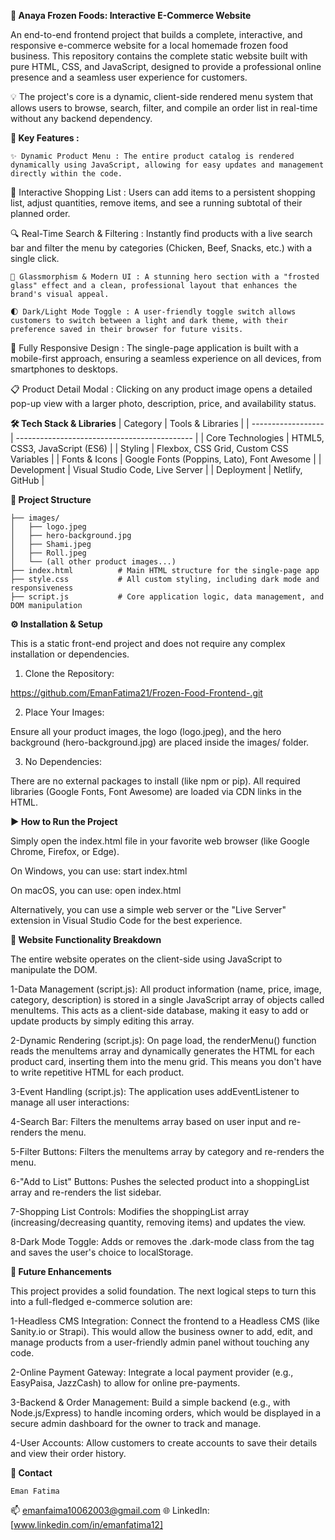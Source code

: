 ****🍔 Anaya Frozen Foods: Interactive E-Commerce Website****

An end-to-end frontend project that builds a complete, interactive, and responsive e-commerce website for a local homemade frozen food business. This repository contains the complete static website built with pure HTML, CSS, and JavaScript, designed to provide a professional online presence and a seamless user experience for customers.

💡 The project's core is a dynamic, client-side rendered menu system that allows users to browse, search, filter, and compile an order list in real-time without any backend dependency.

**🌟 Key Features :**

	✨ Dynamic Product Menu : The entire product catalog is rendered dynamically using JavaScript, allowing for easy updates and management directly within the code.
 
   🛒 Interactive Shopping List : Users can add items to a persistent shopping list, adjust quantities, remove items, and see a running subtotal of their planned order.

   🔍 Real-Time Search & Filtering : Instantly find products with a live search bar and filter the menu by categories (Chicken, Beef, Snacks, etc.) with a single click.

	🎨 Glassmorphism & Modern UI : A stunning hero section with a "frosted glass" effect and a clean, professional layout that enhances the brand's visual appeal.
 
    🌓 Dark/Light Mode Toggle : A user-friendly toggle switch allows customers to switch between a light and dark theme, with their preference saved in their browser for future visits.
 
   📱 Fully Responsive Design : The single-page application is built with a mobile-first approach, ensuring a seamless experience on all devices, from smartphones to desktops.
 
   📋 Product Detail Modal  : Clicking on any product image opens a detailed pop-up view with a larger photo, description, price, and availability status.

 **🛠️ Tech Stack & Libraries**
| Category           | Tools & Libraries                            |
| ------------------ | -------------------------------------------- |
| Core Technologies  | HTML5, CSS3, JavaScript (ES6)                |
| Styling            | Flexbox, CSS Grid, Custom CSS Variables      |
| Fonts & Icons      | Google Fonts (Poppins, Lato), Font Awesome   |
| Development        | Visual Studio Code, Live Server              |
| Deployment         | Netlify, GitHub                              |

**📁 Project Structure**
```
├── images/
│   ├── logo.jpeg
│   ├── hero-background.jpg
│   ├── Shami.jpeg
│   ├── Roll.jpeg
│   └── (all other product images...)
├── index.html          # Main HTML structure for the single-page app
├── style.css           # All custom styling, including dark mode and responsiveness
├── script.js           # Core application logic, data management, and DOM manipulation
```

**⚙️ Installation & Setup**

This is a static front-end project and does not require any complex installation or dependencies.

1. Clone the Repository:

https://github.com/EmanFatima21/Frozen-Food-Frontend-.git


2. Place Your Images:

Ensure all your product images, the logo (logo.jpeg), and the hero background (hero-background.jpg) are placed inside the images/ folder.

3. No Dependencies:

There are no external packages to install (like npm or pip). All required libraries (Google Fonts, Font Awesome) are loaded via CDN links in the HTML.

**▶️ How to Run the Project**

Simply open the index.html file in your favorite web browser (like Google Chrome, Firefox, or Edge).

 On Windows, you can use:
start index.html

 On macOS, you can use:
open index.html

Alternatively, you can use a simple web server or the "Live Server" extension in Visual Studio Code for the best experience.

**🧠 Website Functionality Breakdown**

The entire website operates on the client-side using JavaScript to manipulate the DOM.

1-Data Management (script.js):
All product information (name, price, image, category, description) is stored in a single JavaScript array of objects called menuItems. This acts as a client-side database, making it easy to add or update products by simply editing this array.

2-Dynamic Rendering (script.js):
On page load, the renderMenu() function reads the menuItems array and dynamically generates the HTML for each product card, inserting them into the menu grid. This means you don't have to write repetitive HTML for each product.

3-Event Handling (script.js):
The application uses addEventListener to manage all user interactions:

4-Search Bar: Filters the menuItems array based on user input and re-renders the menu.

5-Filter Buttons: Filters the menuItems array by category and re-renders the menu.

6-"Add to List" Buttons: Pushes the selected product into a shoppingList array and re-renders the list sidebar.

7-Shopping List Controls: Modifies the shoppingList array (increasing/decreasing quantity, removing items) and updates the view.

8-Dark Mode Toggle: Adds or removes the .dark-mode class from the <body> tag and saves the user's choice to localStorage.

**🔮 Future Enhancements**

This project provides a solid foundation. The next logical steps to turn this into a full-fledged e-commerce solution are:

1-Headless CMS Integration: Connect the frontend to a Headless CMS (like Sanity.io or Strapi). This would allow the business owner to add, edit, and manage products from a user-friendly admin panel without touching any code.

2-Online Payment Gateway: Integrate a local payment provider (e.g., EasyPaisa, JazzCash) to allow for online pre-payments.

3-Backend & Order Management: Build a simple backend (e.g., with Node.js/Express) to handle incoming orders, which would be displayed in a secure admin dashboard for the owner to track and manage.

4-User Accounts: Allow customers to create accounts to save their details and view their order history.

**📧 Contact**

    Eman Fatima
📫 emanfaima10062003@gmail.com
🌐 LinkedIn: [www.linkedin.com/in/emanfatima12]
